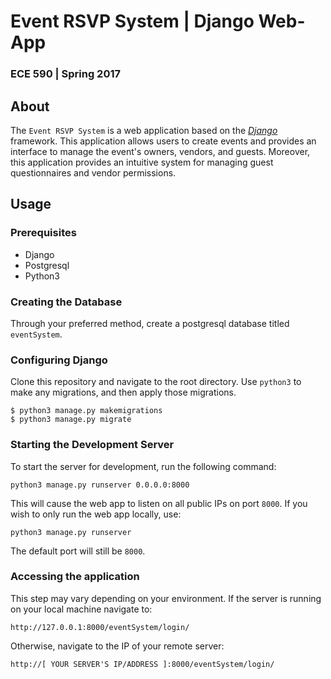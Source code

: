 # Event RSVP System | Django Web-App
### ECE 590 | Spring 2017

## About
The `Event RSVP System` is a web application based on the [*Django*](https://www.djangoproject.com/) framework. 
This application allows users to create events and provides an interface to manage the event's owners, vendors, and guests.
Moreover, this application provides an intuitive system for managing guest questionnaires and vendor permissions.

## Usage
### Prerequisites
* Django
* Postgresql
* Python3

### Creating the Database
Through your preferred method, create a postgresql database titled
`eventSystem`. 

### Configuring Django
Clone this repository and navigate to the root directory. Use `python3` to make any migrations, and then apply
those migrations.
```
$ python3 manage.py makemigrations
$ python3 manage.py migrate
```

### Starting the Development Server
To start the server for development, run the following command:
```
python3 manage.py runserver 0.0.0.0:8000
```
This will cause the web app to listen on all public IPs on port `8000`. If you wish to only run the 
web app locally, use:
```
python3 manage.py runserver
```
The default port will still be `8000`.

### Accessing the application
This step may vary depending on your environment. If the server is running on your local machine
navigate to:
```
http://127.0.0.1:8000/eventSystem/login/
```
Otherwise, navigate to the IP of your remote server:
```
http://[ YOUR SERVER'S IP/ADDRESS ]:8000/eventSystem/login/
```
